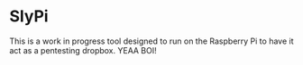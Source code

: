 SlyPi
=====

This is a work in progress tool designed to run on the Raspberry Pi to have it act as a pentesting dropbox. YEAA BOI!
